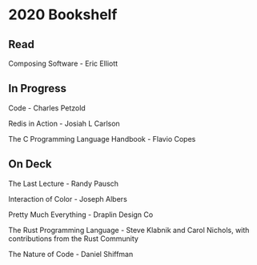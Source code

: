 # 2020 Bookshelf

## Read

Composing Software - Eric Elliott

## In Progress

Code - Charles Petzold

Redis in Action - Josiah L Carlson

The C Programming Language Handbook - Flavio Copes

## On Deck

The Last Lecture - Randy Pausch

Interaction of Color - Joseph Albers

Pretty Much Everything - Draplin Design Co

The Rust Programming Language - Steve Klabnik and Carol Nichols, with contributions from the Rust Community

The Nature of Code - Daniel Shiffman
